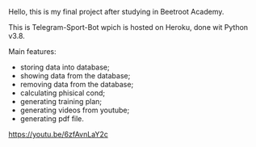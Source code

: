 Hello, this is my final project after studying in Beetroot Academy.

This is Telegram-Sport-Bot wрich is hosted on Heroku, done wit Python v3.8.

Main features:

- storing data into database;
- showing data from the database;
- removing data from the database;
- calculating phisical cond;
- generating training plan;
- generating videos from youtube;
- generating pdf file.

https://youtu.be/6zfAvnLaY2c

